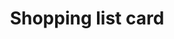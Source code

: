 ---
title: "Shopping list card"
description: "The shopping list card allows you to add, edit, check-off, and clear items from your shopping list."
---